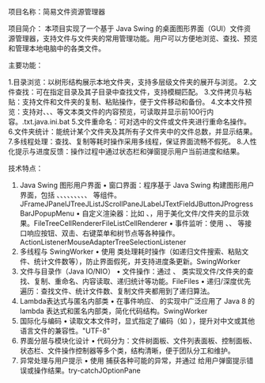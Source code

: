 项目名称：简易文件资源管理器

项目简介：
本项目实现了一个基于 Java Swing 的桌面图形界面（GUI）文件资源管理器，支持文件与文件夹的常用管理功能。用户可以方便地浏览、查找、预览和管理本地电脑中的各类文件。

主要功能：

1.目录浏览：以树形结构展示本地文件夹，支持多层级文件夹的展开与浏览。
2.文件查找：可在指定目录及其子目录中查找文件，支持模糊匹配。
3.文件拷贝与粘贴：支持文件和文件夹的复制、粘贴操作，便于文件移动和备份。
4.文本文件预览：支持对、、、等文本类文件的内容预览，可读取并显示前100行内容。.txt.java.ini.bat
5.文件重命名：可对选中的文件或文件夹进行重命名操作。
6.文件夹统计：能统计某个文件夹及其所有子文件夹中的文件总数，并显示结果。
7.多线程处理：查找、复制等耗时操作采用多线程，保证界面流畅不假死。
8.人性化提示与进度反馈：操作过程中通过状态栏和弹窗提示用户当前进度和结果。

技术特点：

1. Java Swing 图形用户界面
•	窗口界面：程序基于 Java Swing 构建图形用户界面，包括 、、、、、、、、、 等组件。JFrameJPanelJTreeJListJScrollPaneJLabelJTextFieldJButtonJProgressBarJPopupMenu
•	自定义渲染器：比如 、，用于美化文件/文件夹的显示效果。FileTreeCellRendererFileListCellRenderer
•	事件监听：使用 、、 等接口响应按钮、双击、右键菜单和树节点等各种操作。ActionListenerMouseAdapterTreeSelectionListener
2. 多线程与 SwingWorker
•	使用 类处理耗时操作（如递归文件搜索、粘贴文件、统计文件数等），防止界面假死，并支持进度条更新。SwingWorker
3. 文件与目录作（Java IO/NIO）
•	文件操作：通过 、 类实现文件/文件夹的查找、复制、重命名、内容读取、递归统计等功能。FileFiles
•	递归/深度优先遍历：查找文件、统计文件数、复制文件夹都用到了递归算法。
4. Lambda表达式与匿名内部类
•	在事件响应、 的实现中广泛应用了 Java 8 的 lambda 表达式和匿名内部类，简化代码结构。SwingWorker
5. 国际化与编码
•	读取文本文件时，显式指定了编码（如 ），提升对中文或其他语言文件的兼容性。"UTF-8"
6. 界面分层与模块化设计
•	代码分为：文件树面板、文件列表面板、控制面板、状态栏、文件操作控制器等多个类，结构清晰，便于团队分工和维护。
7. 异常处理与用户提示
•	使用 捕获各种可能的异常，并通过 给用户弹窗提示错误或操作结果。try-catchJOptionPane
